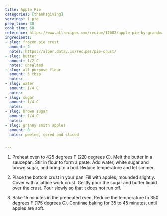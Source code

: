 ```yaml
---
title: Apple Pie
categories: [thanksgiving]
servings: 1 pie
prep_time: 30
cook_time: 60
reference: https://www.allrecipes.com/recipe/12682/apple-pie-by-grandma-ople/
ingredients:
- slug: frozen pie crust
  amount: 2
  notes: https://alper.datav.is/recipes/pie-crust/
- slug: butter
  amount: 1/2 C
  notes: unsalted
- slug: all purpose flour
  amount: 3 tbsp
  notes:
- slug: water
  amount: 1/4 C
  notes:
- slug: sugar
  amount: 1/4 C
  notes:
- slug: brown sugar
  amount: 1/4 C
  notes:
- slug: granny smith apples
  amount: 8
  notes: peeled, cored and sliced


---
```


1. Preheat oven to 425 degrees F (220 degrees C). Melt the butter in a saucepan. Stir in flour to form a paste. Add water, white sugar and brown sugar, and bring to a boil. Reduce temperature and let simmer.


2. Place the bottom crust in your pan. Fill with apples, mounded slightly. Cover with a lattice work crust. Gently pour the sugar and butter liquid over the crust. Pour slowly so that it does not run off.

3. Bake 15 minutes in the preheated oven. Reduce the temperature to 350 degrees F (175 degrees C). Continue baking for 35 to 45 minutes, until apples are soft.